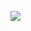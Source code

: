 
<!--
**glebshendrik/glebshendrik** is a ✨ _special_ ✨ repository because its `README.md` (this file) appears on your GitHub profile.

Here are some ideas to get you started:

- 🔭 I’m currently working on ...
- 🌱 I’m currently learning ...
- 👯 I’m looking to collaborate on ...
- 🤔 I’m looking for help with ...
- 💬 Ask me about ...
- 📫 How to reach me: ...
- 😄 Pronouns: ...
- ⚡ Fun fact: ...
-->

<br />
<a href="https://github.com/walczy/walczy">
  <img align="center" src="https://github-readme-stats.vercel.app/api?username=glebshendrik&show_icons=true&theme=radical" />
</a>
